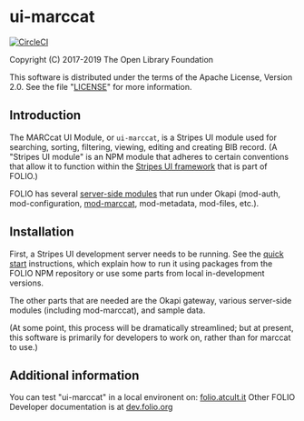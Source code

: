 # ui-marccat

[![CircleCI](https://circleci.com/gh/folio-org/ui-marccat.svg?style=svg)](https://circleci.com/gh/folio-org/ui-marccat)

Copyright (C) 2017-2019 The Open Library Foundation

This software is distributed under the terms of the Apache License,
Version 2.0. See the file "[LICENSE](LICENSE)" for more information.

## Introduction

The MARCcat UI Module, or `ui-marccat`, is a Stripes UI module used for searching, sorting, filtering, viewing, editing and creating BIB record. (A "Stripes UI module" is an NPM module that adheres to certain conventions that allow it to function within the [Stripes UI framework](https://github.com/folio-org/stripes/blob/master/README.md) that is part of FOLIO.)

FOLIO has several [server-side modules](https://dev.folio.org/source-code/#server-side) that run under Okapi (mod-auth, mod-configuration, [mod-marccat](https://github.com/folio-org/mod-marccat), mod-metadata, mod-files, etc.).

## Installation

First, a Stripes UI development server needs to be running. See the [quick start](https://github.com/folio-org/stripes/blob/master/doc/quick-start.md) instructions, which explain how to run it using packages from the FOLIO NPM repository or use some parts from local in-development versions.

The other parts that are needed are the Okapi gateway, various server-side modules (including mod-marccat), and sample data.

(At some point, this process will be dramatically streamlined; but at present, this software is primarily for developers to work on, rather than for marccat to use.)


## Additional information
You can test "ui-marccat" in a local environent on: [folio.atcult.it](http://folio.atcult.it/)
Other FOLIO Developer documentation is at [dev.folio.org](https://dev.folio.org/)
